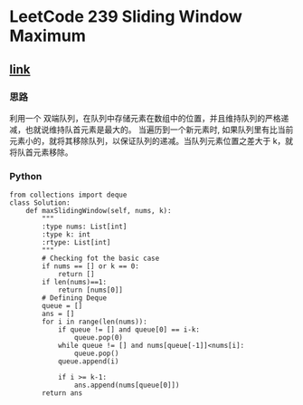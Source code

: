 # LeetCode 239 Sliding Window Maximum
## [link](https://leetcode.com/problems/sliding-window-maximum/)

### 思路
利用一个 双端队列，在队列中存储元素在数组中的位置，并且维持队列的严格递减，也就说维持队首元素是最大的。
当遍历到一个新元素时, 如果队列里有比当前元素小的，就将其移除队列，以保证队列的递减。当队列元素位置之差大于 k，就将队首元素移除。

### Python
```
from collections import deque
class Solution:
    def maxSlidingWindow(self, nums, k):
        """
        :type nums: List[int]
        :type k: int
        :rtype: List[int]
        """
		# Checking fot the basic case
        if nums == [] or k == 0:  
            return []
        if len(nums)==1:
            return [nums[0]]
        # Defining Deque
        queue = []
        ans = []
        for i in range(len(nums)):
            if queue != [] and queue[0] == i-k:
                queue.pop(0)
            while queue != [] and nums[queue[-1]]<nums[i]:
                queue.pop()
            queue.append(i)

            if i >= k-1:
                ans.append(nums[queue[0]])
        return ans
```